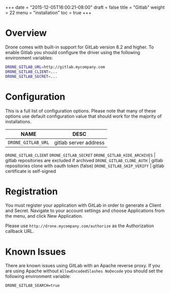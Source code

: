 +++
date = "2015-12-05T16:00:21-08:00"
draft = false
title = "Gitlab"
weight = 22
menu = "installation"
toc = true
+++

# Overview

Drone comes with built-in support for GitLab version 8.2 and higher. To enable Gitlab you should configure the driver using the following environment variables:

```bash
DRONE_GITLAB_URL=http://gitlab.mycompany.com
DRONE_GITLAB_CLIENT=...
DRONE_GITLAB_SECRET=...
```

# Configuration

This is a full list of configuration options. Please note that many of these options use default configuration value that should work for the majority of installations.

NAME                          | DESC
------------------------------|--------------------------------------------------------
`DRONE_GITLAB_URL`            | gitlab server address
`DRONE_GITLAB_CLIENT`
`DRONE_GITLAB_SECRET`
`DRONE_GITLAB_HIDE_ARCHIVES`  | gitlab repositories are excluded if archived
`DRONE_GITLAB_CLONE_AUTH`     | gitlab repositories clone with oauth token (false)
`DRONE_GITLAB_SKIP_VERIFY`    | gitlab certificate is self-signed

# Registration

You must register your application with GitLab in order to generate a Client and Secret. Navigate to your account settings and choose Applications from the menu, and click New Application.

Please use `http://drone.mycompany.com/authorize` as the Authorization callback URL.

# Known Issues

There are known issues using GitLab with an Apache reverse proxy. If you are using Apache without `AllowEncodedSlashes NoDecode` you should set the following environment variable:

```
DRONE_GITLAB_SEARCH=true
```
